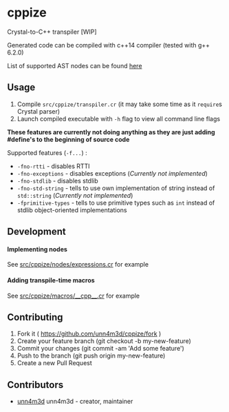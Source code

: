 # cppize

Crystal-to-C++ transpiler [WIP]

Generated code can be compiled with c++14 compiler (tested with g++ 6.2.0)

List of supported AST nodes can be found [here](NODES.md)

## Usage

1. Compile `src/cppize/transpiler.cr` (it may take some time as it `require`s Crystal parser)
2. Launch compiled executable with `-h` flag to view all command line flags

**These features are currently not doing anything as they are just adding #define's to the beginning of source code**


Supported features (`-f...`) :
* `-fno-rtti` - disables RTTI
* `-fno-exceptions` - disables exceptions (*Currently not implemented*)
* `-fno-stdlib` - disables stdlib
* `-fno-std-string` - tells to use own implementation of string instead of `std::string` (*Currently not implemented*)
* `-fprimitive-types` - tells to use primitive types such as `int` instead of stdlib object-oriented implementations


## Development

#### Implementing nodes

See [src/cppize/nodes/expressions.cr](src/cppize/nodes/expressions.cr) for example

#### Adding transpile-time macros

See [src/cppize/macros/\_\_cpp\_\_.cr](src/cppize/macros/__cpp__.cr) for example

## Contributing

1. Fork it ( https://github.com/unn4m3d/cppize/fork )
2. Create your feature branch (git checkout -b my-new-feature)
3. Commit your changes (git commit -am 'Add some feature')
4. Push to the branch (git push origin my-new-feature)
5. Create a new Pull Request

## Contributors

- [unn4m3d](https://github.com/unn4m3d) unn4m3d - creator, maintainer
